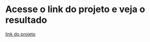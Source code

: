 # Acesse o link do projeto e veja o resultado

[link do projeto](myWorks/myProjects/projetos/projeto/automobilismo/auto)
